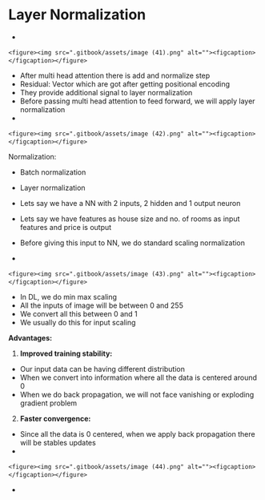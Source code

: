 # Layer Normalization

*

    <figure><img src=".gitbook/assets/image (41).png" alt=""><figcaption></figcaption></figure>
* After multi head attention there is add and normalize step
* Residual: Vector which are got after getting positional encoding
* They provide additional signal to layer normalization
* &#x20;Before passing multi head attention to feed forward, we will apply layer normalization
*

    <figure><img src=".gitbook/assets/image (42).png" alt=""><figcaption></figcaption></figure>

Normalization:

* Batch normalization
* Layer normalization



* Lets say we have a NN with 2 inputs, 2 hidden and 1 output neuron
* Lets say we have features as house size and no. of rooms as input features and price is output
* Before giving this input to NN, we do standard scaling normalization
*

    <figure><img src=".gitbook/assets/image (43).png" alt=""><figcaption></figcaption></figure>
* In DL, we do min max scaling
* All the inputs of image will be between 0 and 255
* We convert all this between 0 and 1
* We usually do this for input scaling

**Advantages:**

1. **Improved training stability:**

* Our input data can be having different distribution
* When we convert into information where all the data is centered around 0
* When we do back propagation, we will not face vanishing or exploding gradient problem

2. **Faster convergence:**

* Since all the data is 0 centered, when we apply back propagation there will be stables updates
*

    <figure><img src=".gitbook/assets/image (44).png" alt=""><figcaption></figcaption></figure>
*
